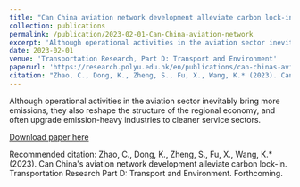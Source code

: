 ```yaml
---
title: "Can China aviation network development alleviate carbon lock-in"
collection: publications
permalink: /publication/2023-02-01-Can-China-aviation-network
excerpt: 'Although operational activities in the aviation sector inevitably bring more emissions, they also reshape the structure of the regional economy, and often upgrade emission-heavy industries to cleaner service sectors. Thus, the overall impact of aviation network development on the region's environmental trajectory is unclear, and calls for rigorous empirical study. Using the data of 283 Chinese prefecture-level cities for the period 2003–2017, this paper proposes and calculates a comprehensive “carbon lock-in” index to measure cities' reliance on emission-heavy sectors and resistance to emission reduction. Then, we calculate cities' air connectivity and network centrality to measure the aviation development, and also examine their direct, indirect, as well as heterogeneous impacts on cities' carbon lock-in. Our empirical results suggest that an improved aviation network development helps alleviate carbon lock-in. Mechanism analysis further reveals that fixed input, industrial structure upgrading, and technological innovation are the three underlying channels.'
date: 2023-02-01
venue: 'Transportation Research, Part D: Transport and Environment'
paperurl: 'https://research.polyu.edu.hk/en/publications/can-chinas-aviation-network-development-alleviate-carbon-lock-in'
citation: "Zhao, C., Dong, K., Zheng, S., Fu, X., Wang, K.* (2023). Can China's aviation network development alleviate carbon lock-in. Transportation Research Part D: Transport and Environment. Forthcoming."
---
```

Although operational activities in the aviation sector inevitably bring more emissions, they also reshape the structure of the regional economy, and often upgrade emission-heavy industries to cleaner service sectors. 

[Download paper here](https://research.polyu.edu.hk/en/publications/can-chinas-aviation-network-development-alleviate-carbon-lock-in)

Recommended citation: Zhao, C., Dong, K., Zheng, S., Fu, X., Wang, K.* (2023). Can China's aviation network development alleviate carbon lock-in. Transportation Research Part D: Transport and Environment. Forthcoming.